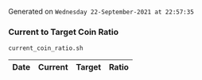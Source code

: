 Generated on `Wednesday 22-September-2021 at 22:57:35`

### Current to Target Coin Ratio
`current_coin_ratio.sh`

Date|Current|Target|Ratio
---|---|---|---
